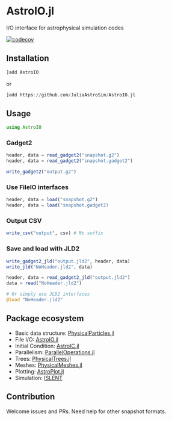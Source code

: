 # AstroIO.jl

I/O interface for astrophysical simulation codes

[![codecov](https://codecov.io/gh/JuliaAstroSim/AstroIO.jl/branch/master/graph/badge.svg)](https://codecov.io/gh/JuliaAstroSim/AstroIO.jl)

## Installation

```julia
]add AstroIO
```
or
```julia
]add https://github.com/JuliaAstroSim/AstroIO.jl
```

## Usage

```julia
using AstroIO
```

### Gadget2

```julia
header, data = read_gadget2("snapshot.g2")
header, data = read_gadget2("snapshot.gadget2")

write_gadget2("output.g2")
```

### Use FileIO interfaces

```julia
header, data = load("snapshot.g2")
header, data = load("snapshot.gadget2)
```

### Output CSV

```julia
write_csv("output", csv) # No suffix
```

### Save and load with JLD2

```julia
write_gadget2_jld("output.jld2", header, data)
write_jld("NoHeader.jld2", data)

header, data = read_gadget2_jld("output.jld2")
data = read("NoHeader.jld2")

# Or simply use JLD2 interfaces
@load "NoHeader.jld2"
```

## Package ecosystem

- Basic data structure: [PhysicalParticles.jl](https://github.com/JuliaAstroSim/PhysicalParticles.jl)
- File I/O: [AstroIO.jl](https://github.com/JuliaAstroSim/AstroIO.jl)
- Initial Condition: [AstroIC.jl](https://github.com/JuliaAstroSim/AstroIC.jl)
- Parallelism: [ParallelOperations.jl](https://github.com/JuliaAstroSim/ParallelOperations.jl)
- Trees: [PhysicalTrees.jl](https://github.com/JuliaAstroSim/PhysicalTrees.jl)
- Meshes: [PhysicalMeshes.jl](https://github.com/JuliaAstroSim/PhysicalMeshes.jl)
- Plotting: [AstroPlot.jl](https://github.com/JuliaAstroSim/AstroPlot.jl)
- Simulation: [ISLENT](https://github.com/JuliaAstroSim/ISLENT)

## Contribution

Welcome issues and PRs. Need help for other snapshot formats.